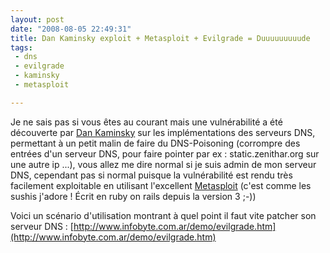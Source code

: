 ```yaml
---
layout: post
date: "2008-08-05 22:49:31"
title: Dan Kaminsky exploit + Metasploit + Evilgrade = Duuuuuuuuude
tags:
 - dns
 - evilgrade
 - kaminsky
 - metasploit

---
```


Je ne sais pas si vous êtes au courant mais une vulnérabilité a été découverte par [Dan Kaminsky](http://www.doxpara.com/) sur les implémentations des serveurs DNS, permettant à un petit malin de faire du DNS-Poisoning (corrompre des entrées d'un serveur DNS, pour faire pointer par ex : static.zenithar.org sur une autre ip ...), vous allez me dire normal si je suis admin de mon serveur DNS, cependant pas si normal puisque la vulnérabilité est rendu très facilement exploitable en utilisant l'excellent [Metasploit](http://www.metasploit.com/) (c'est comme les sushis j'adore ! Écrit en ruby on rails depuis la version 3 ;-))

Voici un scénario d'utilisation montrant à quel point il faut vite patcher son serveur DNS :
[http://www.infobyte.com.ar/demo/evilgrade.htm](http://www.infobyte.com.ar/demo/evilgrade.htm)

